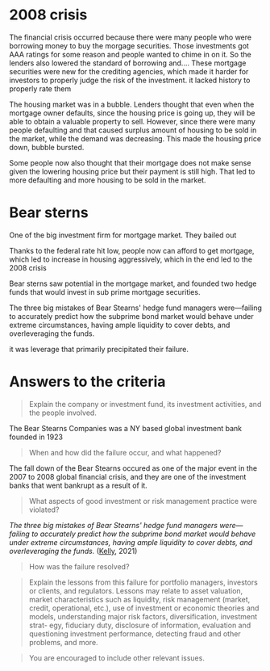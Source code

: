 # 2008 crisis
The financial crisis occurred because there were many people who were borrowing money to buy the morgage securities. Those investments got AAA ratings for some reason and people wanted to chime in on it. So the lenders also lowered the standard of borrowing and....
These mortgage securities were new for the crediting agencies, which made it harder for investors to properly judge the risk of the investment. it lacked history to properly rate them

The housing market was in a bubble. Lenders thought that even when the mortgage owner defaults, since the housing price is going up, they will be able to obtain a valuable property to sell. However, since there were many people defaulting and that caused surplus amount of housing to be sold in the market, while the demand was decreasing. This made the housing price down, bubble bursted.

Some people now also thought that their mortgage does not make sense given the lowering housing price but their payment is still high. That led to more defaulting and more housing to be sold in the market.

# Bear sterns
One of the big investment firm for mortgage market.
They bailed out

Thanks to the federal rate hit low, people now can afford to get mortgage, which led to increase in housing aggressively, which in the end led to the 2008 crisis

Bear sterns saw potential in the mortgage market, and founded two hedge funds that would invest in sub prime mortgage securities.

The three big mistakes of Bear Stearns' hedge fund managers were—failing to accurately predict how the subprime bond market would behave under extreme circumstances, having ample liquidity to cover debts, and overleveraging the funds.

it was leverage that primarily precipitated their failure.

# Answers to the criteria
> Explain the company or investment fund, its investment activities, and the people involved.

The Bear Stearns Companies was a NY based global investment bank founded in 1923
> When and how did the failure occur, and what happened?

The fall down of the Bear Stearns occured as one of the major event in the 2007 to 2008 global financial crisis, and they are one of the investment banks that went bankrupt as a result of it.

> What aspects of good investment or risk management practice were violated?

_The three big mistakes of Bear Stearns' hedge fund managers were—failing to accurately predict how the subprime bond market would behave under extreme circumstances, having ample liquidity to cover debts, and overleveraging the funds._ ([Kelly](https://www.investopedia.com/articles/07/bear-stearns-collapse.asp), 2021)

> How was the failure resolved?

> Explain the lessons from this failure for portfolio managers, investors or
clients, and regulators.
> Lessons may relate to asset valuation, market characteristics such as
liquidity, risk management (market, credit, operational, etc.), use of investment or economic theories and models, understanding major risk factors, diversification, investment strat- egy, fiduciary duty, disclosure of information, evaluation and questioning investment performance, detecting fraud and other problems, and more.

> You are encouraged to include other relevant issues.
